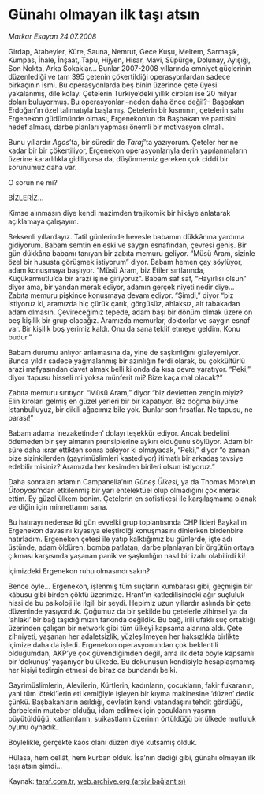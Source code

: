 # Günahı olmayan ilk taşı atsın

*Markar Esayan 24.07.2008*

<div class="yazi">
<p>Girdap, Atabeyler, Küre, Sauna, Nemrut, Gece Kuşu, Meltem, Sarmaşık, Kumpas, İhale, İnşaat, Tapu, Hijyen, Hisar, Mavi, Süpürge, Dolunay, Ayışığı, Son Nokta, Arka Sokaklar... Bunlar 2007-2008 yıllarında emniyet güçlerinin düzenlediği ve tam 395 çetenin çökertildiği operasyonlardan sadece birkaçının ismi. Bu operasyonlarda beş binin üzerinde çete üyesi yakalanmış, dile kolay. Çetelerin Türkiye’deki yıllık ciroları ise 20 milyar doları buluyormuş. Bu operasyonlar –neden daha önce değil?- Başbakan Erdoğan’ın özel talimatıyla başlamış. Çetelerin bir kısmının, çetelerin şahı Ergenekon güdümünde olması, Ergenekon’un da Başbakan ve partisini hedef alması, darbe planları yapması önemli bir motivasyon olmalı. </p>
<p>Bunu yıllardır <i>Agos</i>’ta, bir süredir de <i>Taraf</i>’ta yazıyorum. Çeteler her ne kadar bir bir çökertiliyor, Ergenekon operasyonlarıyla derin yapılanmaların üzerine kararlılıkla gidiliyorsa da, düşünmemiz gereken çok ciddi bir sorunumuz daha var.</p>
<p>O sorun ne mi?</p>
<p>BİZLERİZ...</p>
<p>Kimse alınmasın diye kendi mazimden trajikomik bir hikâye anlatarak açıklamaya çalışayım.</p>
<p>Seksenli yıllardayız. Tatil günlerinde hevesle babamın dükkânına yardıma gidiyorum. Babam semtin en eski ve saygın esnafından, çevresi geniş. Bir gün dükkâna babamı tanıyan bir zabıta memuru geliyor. “Müsü Aram, sizinle özel bir hususta görüşmek istiyorum” diyor. Babam hemen çay söylüyor, adam konuşmaya başlıyor. “Müsü Aram, biz Etiler sırtlarında, Küçükarmutlu’da bir arazi işine giriyoruz”. Babam saf saf, “Hayırlısı olsun” diyor ama, bir yandan merak ediyor, adamın gerçek niyeti nedir diye... Zabıta memuru pişkince konuşmaya devam ediyor. “Şimdi,” diyor “biz istiyoruz ki, aramızda hiç çürük çarık, görgüsüz, ahlaksız, alt tabakadan adam olmasın. Çevireceğimiz tepede, adam başı bir dönüm olmak üzere on beş kişilik bir grup olacağız. Aramızda memurlar, doktorlar ve saygın esnaf var. Bir kişilik boş yerimiz kaldı. Onu da sana teklif etmeye geldim. Konu budur.” </p>
<p>Babam durumu anlıyor anlamasına da, yine de şaşkınlığını gizleyemiyor. Bunca yıldır sadece yağmalanmış bir azınlığın ferdi olarak, bu çokkültürlü arazi mafyasından davet almak belli ki onda da kısa devre yaratıyor. “Peki,” diyor ‘tapusu hisseli mi yoksa münferit mi? Bize kaça mal olacak?”</p>
<p>Zabıta memuru sırıtıyor. “Müsü Aram,” diyor “biz devletten zengin miyiz? Elin kıroları gelmiş en güzel yerleri bir bir kapatıyor. Biz doğma büyüme İstanbulluyuz, bir dikili ağacımız bile yok. Bunlar son fırsatlar. Ne tapusu, ne parası!”</p>
<p>Babam adama ‘nezaketinden’ dolayı teşekkür ediyor. Ancak bedelini ödemeden bir şey almanın prensiplerine aykırı olduğunu söylüyor. Adam bir süre daha ısrar ettikten sonra bakıyor ki olmayacak, “Peki,” diyor “o zaman bize sizinkilerden (gayrimüslimleri kastediyor) itimatlı bir arkadaş tavsiye edebilir misiniz? Aramızda her kesimden birileri olsun istiyoruz.”</p>
<p>Daha sonraları adamın Campanella’nın <i>Güneş Ülkesi</i>, ya da Thomas More’un <i>Ütopyası</i>’ndan etkilenmiş bir yarı entelektüel olup olmadığını çok merak ettim. Ey güzel ülkem benim. Çetelerin en sofistikesi ile karşılaşmama olanak verdiğin için minnettarım sana.</p>
<p>Bu hatırayı nedense iki gün evvelki grup toplantısında CHP lideri Baykal’ın Ergenekon davasını kıyasıya eleştirdiği konuşmasını dinlerken birdenbire hatırladım. Ergenekon çetesi ile yatıp kalktığımız bu günlerde, işte adı üstünde, adam öldüren, bomba patlatan, darbe planlayan bir örgütün ortaya çıkması karşısında yaşanan panik ve şaşkınlığın nasıl bir izahı olabilirdi ki!</p>
<p>İçimizdeki Ergenekon ruhu olmasındı sakın? </p>
<p>Bence öyle... Ergenekon, işlenmiş tüm suçların kumbarası gibi, geçmişin bir kâbusu gibi birden çöktü üzerimize. Hrant’ın katledilişindeki ağır suçluluk hissi de bu psikoloji ile ilgili bir şeydi. Hepimiz uzun yıllardır aslında bir çete düzeninde yaşıyorduk. Çoğumuz da bir şekilde bu çetelerle zihinsel ya da ‘ahlaki’ bir bağ taşıdığımızın farkında değildik. Bu bağ, irili ufaklı suç ortaklığı üzerinden çalışan bir network gibi tüm ülkeyi kapsama alanına aldı. Çete zihniyeti, yaşanan her adaletsizlik, yüzleşilmeyen her haksızlıkla birlikte içimize daha da işledi. Ergenekon operasyonundan çok beklentili olduğumdan, AKP’ye çok güvendiğimden değil, ama ilk defa böyle kapsamlı bir ‘dokunuş’ yaşanıyor bu ülkede. Bu dokunuşun kendisiyle hesaplaşmamış her kişiyi tedirgin etmesi de biraz da bundandı belki. </p>
<p>Gayrimüslimlerin, Alevilerin, Kürtlerin, kadınların, çocukların, fakir fukaranın, yani tüm ‘öteki’lerin eti kemiğiyle işleyen bir kıyma makinesine ‘düzen’ dedik çünkü. Başbakanların asıldığı, devletin kendi vatandaşını tehdit gördüğü, darbelerin muteber olduğu, idam edilmek için çocukların yaşının büyütüldüğü, katliamların, suikastların üzerinin örtüldüğü bir ülkede mutluluk oyunu oynadık.</p>
<p>Böylelikle, gerçekte kaos olanı düzen diye kutsamış olduk. </p>
<p>Hülasa, hem cellât, hem kurban olduk. İsa’nın dediği gibi, günahı olmayan ilk taşı atsın şimdi...</p>
<p></p></div>

Kaynak: [taraf.com.tr](m), [web.archive.org (arşiv bağlantısı)](http://web.archive.org/web/20101201033124/http://taraf.com.tr/markar-esayan/makale-gunahi-olmayan-ilk-tasi-atsin.htm)
